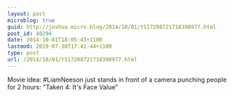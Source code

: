 ```yaml
---
layout: post
microblog: true
guid: http://joshua.micro.blog/2014/10/01/t517208721718398977.html
post_id: 40294
date: 2014-10-01T18:05:43+1100
lastmod: 2019-07-30T17:41:44+1100
type: post
url: /2014/10/01/t517208721718398977.html
---
```

Movie Idea: #LiamNeeson just stands in front of a camera punching people for 2 hours: "Taken 4: It's Face Value"
